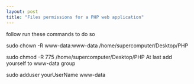 ```yaml
---
layout: post
title: "Files permissions for a PHP web application"
---
```



follow run these commands to do so

sudo chown -R www-data:www-data /home/supercomputer/Desktop/PHP

sudo chmod -R 775 /home/supercomputer/Desktop/PHP
At last add yourself to www-data group

sudo adduser yourUserName www-data


